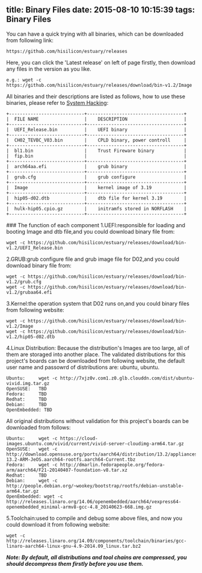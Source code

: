 title: Binary Files
date: 2015-08-10 10:15:39
tags: Binary Files
---

You can have a quick trying with all binaries, which can be downloaded from following link:

	https://github.com/hisilicon/estuary/releases

Here, you can click the 'Latest release' on left of page firstly, then download any files in the version as you like.

	e.g.: wget -c https://github.com/hisilicon/estuary/releases/download/bin-v1.2/Image

All binaries and their descriptions are listed as follows, how to use these binaries, please refer to <a href="/tags/System-Hacking/">System Hacking</a>:

    +----------------------------+------------------------------------+       
    |  FILE NAME                 |    DESCRIPTION                     |
    +----------------------------+------------------------------------+    
    |  UEFI_Release.bin          |    UEFI binary                     |
    +----------------------------+------------------------------------+
    |  CH02_TEVBC_V03.bin        |    CPLD binary, power controll     |
    +----------------------------+------------------------------------+
    |  bl1.bin                   |    Trust Fireware binary           |
    |  fip.bin                   |                                    |
    +----------------------------+------------------------------------+                    
    |  arch64aa.efi              |    grub binary                     |
    +----------------------------+------------------------------------+       
    |  grub.cfg                  |    grub configure                  |        
    +----------------------------+------------------------------------+       
    |  Image                     |    kernel image of 3.19            |
    +----------------------------+------------------------------------+
    |  hip05-d02.dtb             |    dtb file for kernel 3.19        |
    +----------------------------+------------------------------------+              
    |  hulk-hip05.cpio.gz        |    initramfs stored in NORFLASH    |   
    +----------------------------+------------------------------------+

###<span id="function"> The function of each component</span>
1.<span id="UEFI">UEFI</span>:responsible for loading and booting Image and dtb file,and you could download binary file from:

	wget -c https://github.com/hisilicon/estuary/releases/download/bin-v1.2/UEFI_Release.bin 

2.<span id="GRUB">GRUB</span>:grub configure file and grub image file for D02,and you could download binary file from:

	wget -c https://github.com/hisilicon/estuary/releases/download/bin-v1.2/grub.cfg
	wget -c https://github.com/hisilicon/estuary/releases/download/bin-v1.2/grubaa64.efi

3.<span id="kernel">Kernel</span>:the operation system that D02 runs on,and you could binary files from following website:

	wget -c https://github.com/hisilicon/estuary/releases/download/bin-v1.2/Image
	wget -c https://github.com/hisilicon/estuary/releases/download/bin-v1.2/hip05-d02.dtb

4.<span id="dist">Linux Distribution</span>: Because the distribution's Images are too large, all of them are storaged into another place. The validated distributions for this project's boards can be downloaded from following website, the default user name and passowrd of distributions are: ubuntu, ubuntu.

	Ubuntu:     wget -c http://7xjz0v.com1.z0.glb.clouddn.com/dist/ubuntu-vivid.img.tar.gz
	OpenSUSE:	TBD
	Fedora:		TBD
	Redhat:		TBD
	Debian:		TBD
	OpenEmbedded: TBD

All original distributions without validation for this project's boards can be downloaded from follows:

	Ubuntu:		wget -c https://cloud-images.ubuntu.com/vivid/current/vivid-server-cloudimg-arm64.tar.gz
	OpenSUSE:   wget -c http://download.opensuse.org/ports/aarch64/distribution/13.2/appliances/openSUSE-13.2-ARM-JeOS.aarch64-rootfs.aarch64-Current.tbz
	Fedora:     wget -c http://dmarlin.fedorapeople.org/fedora-arm/aarch64/F21-20140407-foundation-v8.tar.xz
	Redhat:     TBD
	Debian:     wget -c http://people.debian.org/~wookey/bootstrap/rootfs/debian-unstable-arm64.tar.gz
	OpenEmbedded: wget -c http://releases.linaro.org/14.06/openembedded/aarch64/vexpress64-openembedded_minimal-armv8-gcc-4.8_20140623-668.img.gz

5.<span id="toolchain">Toolchain</span>:used to compile and debug some above files, and now you could download it from following website:

    wget -c http://releases.linaro.org/14.09/components/toolchain/binaries/gcc-linaro-aarch64-linux-gnu-4.9-2014.09_linux.tar.bz2
	
***Note: By default, all distributions and tool chains are compressed, you should decompress them firstly before you use them.***
